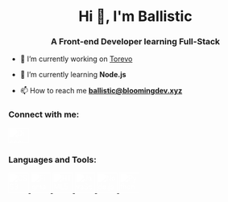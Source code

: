 <h1 align="center">Hi 👋, I'm Ballistic</h1>
<h3 align="center">A Front-end Developer learning Full-Stack</h3>

- 🔭 I’m currently working on [Torevo](https://torevo.xyz)

- 🌱 I’m currently learning **Node.js**

- 📫 How to reach me **ballistic@bloomingdev.xyz**

<h3 align="left">Connect with me:</h3>
<p align="left">
    <a href="https://discord.gg/EDJJeJG3JN" target="_blank">
        <img align="center" src="https://cdn.jsdelivr.net/npm/@fortawesome/fontawesome-free@6.4.2/svgs/brands/discord.svg" alt="Discord" height="30" width="40" style="filter: brightness(0) invert(1);" />
    </a>
</p>

<h3 align="left">Languages and Tools:</h3>
<p align="left">
    <a href="https://www.w3schools.com/css/" target="_blank" rel="noreferrer">
        <img src="https://cdn.jsdelivr.net/npm/@fortawesome/fontawesome-free@6.4.2/svgs/brands/css3-alt.svg" alt="CSS3" width="40" height="40" style="filter: brightness(0) invert(1);" />
    </a>
    <a href="https://www.figma.com/" target="_blank" rel="noreferrer">
        <img src="https://cdn.jsdelivr.net/npm/@fortawesome/fontawesome-free@6.4.2/svgs/brands/figma.svg" alt="Figma" width="40" height="40" style="filter: brightness(0) invert(1);" />
    </a>
    <a href="https://www.w3.org/html/" target="_blank" rel="noreferrer">
        <img src="https://cdn.jsdelivr.net/npm/@fortawesome/fontawesome-free@6.4.2/svgs/brands/html5.svg" alt="HTML5" width="40" height="40" style="filter: brightness(0) invert(1);" />
    </a>
    <a href="https://developer.mozilla.org/en-US/docs/Web/JavaScript" target="_blank" rel="noreferrer">
        <img src="https://cdn.jsdelivr.net/npm/@fortawesome/fontawesome-free@6.4.2/svgs/brands/js.svg" alt="JavaScript" width="40" height="40" style="filter: brightness(0) invert(1);" />
    </a>
    <a href="https://nodejs.org" target="_blank" rel="noreferrer">
        <img src="https://cdn.jsdelivr.net/npm/@fortawesome/fontawesome-free@6.4.2/svgs/brands/node-js.svg" alt="Node.js" width="40" height="40" style="filter: brightness(0) invert(1);" />
    </a>
    <a href="https://www.python.org" target="_blank" rel="noreferrer">
        <img src="https://cdn.jsdelivr.net/npm/@fortawesome/fontawesome-free@6.4.2/svgs/brands/python.svg" alt="Python" width="40" height="40" style="filter: brightness(0) invert(1);" />
    </a>
</p>
